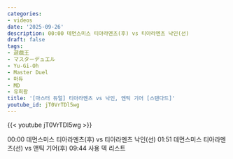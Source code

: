 ```yaml
---
categories:
- videos
date: '2025-09-26'
description: 00:00 데먼스미스 티아라멘츠(후) vs 티아라멘츠 낙인(선)
draft: false
tags:
- 遊戯王
- マスターデュエル
- Yu-Gi-Oh
- Master Duel
- 마듀
- MD
- 유희왕
title: '[마스터 듀얼] 티아라멘츠 vs 낙인, 앤틱 기어 [스탠다드]'
youtube_id: jT0VrTDl5wg
---
```



{{< youtube jT0VrTDl5wg >}}

00:00 데먼스미스 티아라멘츠(후) vs 티아라멘츠 낙인(선)
01:51 데먼스미스 티아라멘츠(선) vs 앤틱 기어(후)
09:44 사용 덱 리스트
